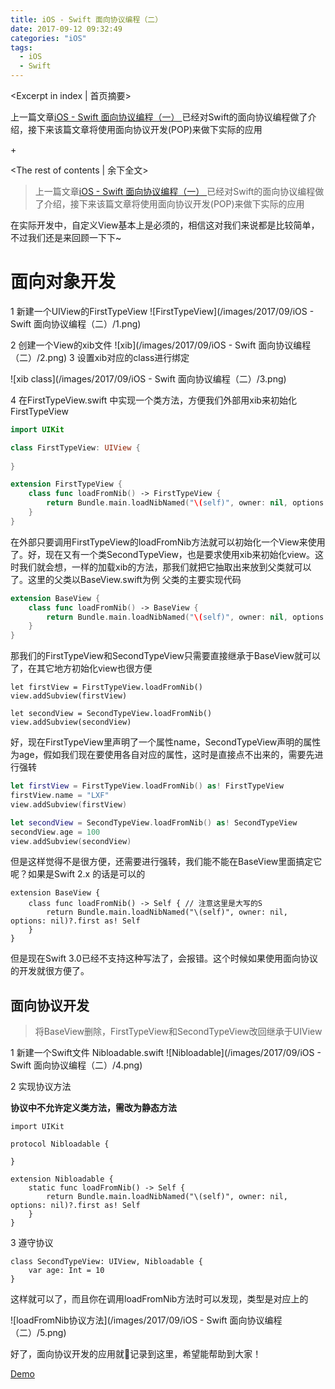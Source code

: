 ```yaml
---
title: iOS - Swift 面向协议编程（二）
date: 2017-09-12 09:32:49
categories: "iOS"
tags:
  - iOS
  - Swift
---
```


<Excerpt in index | 首页摘要> 

上一篇文章[iOS - Swift 面向协议编程（一）
](/2017/09/12/iOS-Swift-面向协议编程（一）/)已经对Swift的面向协议编程做了介绍，接下来该篇文章将使用面向协议开发(POP)来做下实际的应用

+<!-- more -->

<The rest of contents | 余下全文>

> 上一篇文章[iOS - Swift 面向协议编程（一）
> ](/2017/09/12/iOS-Swift-面向协议编程（一）/)已经对Swift的面向协议编程做了介绍，接下来该篇文章将使用面向协议开发(POP)来做下实际的应用

在实际开发中，自定义View基本上是必须的，相信这对我们来说都是比较简单，不过我们还是来回顾一下下~

# 面向对象开发
1 新建一个UIView的FirstTypeView
![FirstTypeView](/images/2017/09/iOS - Swift 面向协议编程（二）/1.png)

2 创建一个View的xib文件
![xib](/images/2017/09/iOS - Swift 面向协议编程（二）/2.png)
3 设置xib对应的class进行绑定

![xib class](/images/2017/09/iOS - Swift 面向协议编程（二）/3.png)

4 在FirstTypeView.swift 中实现一个类方法，方便我们外部用xib来初始化FirstTypeView
```swift
import UIKit

class FirstTypeView: UIView {
    
}

extension FirstTypeView {
    class func loadFromNib() -> FirstTypeView {
        return Bundle.main.loadNibNamed("\(self)", owner: nil, options: nil)?.first as! FirstTypeView
    }
}
```
在外部只要调用FirstTypeView的loadFromNib方法就可以初始化一个View来使用了。好，现在又有一个类SecondTypeView，也是要求使用xib来初始化view。这时我们就会想，一样的加载xib的方法，那我们就把它抽取出来放到父类就可以了。这里的父类以BaseView.swift为例
父类的主要实现代码
```swift
extension BaseView {
    class func loadFromNib() -> BaseView {
        return Bundle.main.loadNibNamed("\(self)", owner: nil, options: nil)?.first as! BaseView
    }
}
```
那我们的FirstTypeView和SecondTypeView只需要直接继承于BaseView就可以了，在其它地方初始化view也很方便
```
let firstView = FirstTypeView.loadFromNib()
view.addSubview(firstView)

let secondView = SecondTypeView.loadFromNib()
view.addSubview(secondView)
```
好，现在FirstTypeView里声明了一个属性name，SecondTypeView声明的属性为age，假如我们现在要使用各自对应的属性，这时是直接点不出来的，需要先进行强转
```swift
let firstView = FirstTypeView.loadFromNib() as! FirstTypeView
firstView.name = "LXF"
view.addSubview(firstView)

let secondView = SecondTypeView.loadFromNib() as! SecondTypeView
secondView.age = 100
view.addSubview(secondView)
```

但是这样觉得不是很方便，还需要进行强转，我们能不能在BaseView里面搞定它呢？如果是Swift 2.x 的话是可以的
```
extension BaseView {
    class func loadFromNib() -> Self { // 注意这里是大写的S
        return Bundle.main.loadNibNamed("\(self)", owner: nil, options: nil)?.first as! Self
    }
}
```
但是现在Swift 3.0已经不支持这种写法了，会报错。这个时候如果使用面向协议的开发就很方便了。

## 面向协议开发
> 将BaseView删除，FirstTypeView和SecondTypeView改回继承于UIView

1 新建一个Swift文件 Nibloadable.swift
![Nibloadable](/images/2017/09/iOS - Swift 面向协议编程（二）/4.png)

2 实现协议方法

**协议中不允许定义类方法，需改为静态方法**
```
import UIKit

protocol Nibloadable {
    
}

extension Nibloadable {
    static func loadFromNib() -> Self {
        return Bundle.main.loadNibNamed("\(self)", owner: nil, options: nil)?.first as! Self
    }
}
```

3 遵守协议
```
class SecondTypeView: UIView, Nibloadable {
    var age: Int = 10
}
```

这样就可以了，而且你在调用loadFromNib方法时可以发现，类型是对应上的

![loadFromNib协议方法](/images/2017/09/iOS - Swift 面向协议编程（二）/5.png)

好了，面向协议开发的应用就记录到这里，希望能帮助到大家！

[Demo](https://github.com/LinXunFeng/LXFPOP)